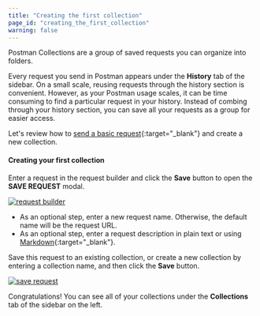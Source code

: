 ```yaml
---
title: "Creating the first collection"
page_id: "creating_the_first_collection"
warning: false
---
```


Postman Collections are a group of saved requests you can organize into folders. 

Every request you send in Postman appears under the **History** tab of the sidebar. On a small scale, reusing requests through the history section is convenient. However, as your Postman usage scales, it can be time consuming to find a particular request in your history. Instead of combing through your history section, you can save all your requests as a group for easier access.

Let's review how to [send a basic request](/docs/v6/postman/launching_postman/sending_the_first_request){:target="_blank"} and create a new collection.

#### Creating your first collection

Enter a request in the request builder and click the **Save** button to open the **SAVE REQUEST** modal.

[![request builder](https://s3.amazonaws.com/postman-static-getpostman-com/postman-docs/create-first-collection.png)](https://s3.amazonaws.com/postman-static-getpostman-com/postman-docs/create-first-collection.png)

* As an optional step, enter a new request name. Otherwise, the default name will be the request URL.
*   As an optional step, enter a request description in plain text or using [Markdown](/docs/v6/postman/collections/using_markdown_for_descriptions){:target="_blank"}.

Save this request to an existing collection, or create a new collection by entering a collection name, and then click the **Save** button.

[![save request](https://s3.amazonaws.com/postman-static-getpostman-com/postman-docs/SaveRequest.png)](https://s3.amazonaws.com/postman-static-getpostman-com/postman-docs/SaveRequest.png)

Congratulations! You can see all of your collections under the **Collections** tab of the sidebar on the left.
